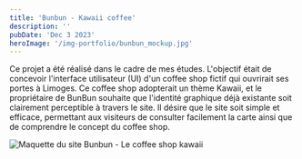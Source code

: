 ```yaml
---
title: 'Bunbun - Kawaii coffee'
description: ''
pubDate: 'Dec 3 2023'
heroImage: '/img-portfolio/bunbun_mockup.jpg'
---
```


Ce projet a été réalisé dans le cadre de mes études. L'objectif était de concevoir l'interface utilisateur (UI) d'un coffee shop fictif qui ouvrirait ses portes à Limoges. Ce coffee shop adopterait un thème Kawaii, et le propriétaire de BunBun souhaite que l'identité graphique déjà existante soit clairement perceptible à travers le site. Il désire que le site soit simple et efficace, permettant aux visiteurs de consulter facilement la carte ainsi que de comprendre le concept du coffee shop.

<div class="flex justify-center mt-10">
  <img class="w-full md:w-4/5" src="/img-portfolio/bunbun_entier.png" alt="Maquette du site Bunbun - Le coffee shop kawaii">
</div>